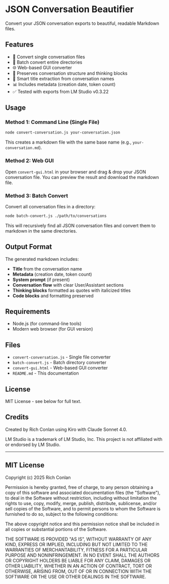 # JSON Conversation Beautifier

Convert your JSON conversation exports to beautiful, readable Markdown files.

## Features

- 🔄 Convert single conversation files
- 📁 Batch convert entire directories
- 🌐 Web-based GUI converter
- 📝 Preserves conversation structure and thinking blocks
- 🎯 Smart title extraction from conversation names
- 📊 Includes metadata (creation date, token count)
- ✅ Tested with exports from LM Studio v0.3.22

## Usage

### Method 1: Command Line (Single File)

```bash
node convert-conversation.js your-conversation.json
```

This creates a markdown file with the same base name (e.g., `your-conversation.md`).

### Method 2: Web GUI

Open `convert-gui.html` in your browser and drag & drop your JSON conversation file. You can preview the result and download the markdown file.

### Method 3: Batch Convert

Convert all conversation files in a directory:

```bash
node batch-convert.js ./path/to/conversations
```

This will recursively find all JSON conversation files and convert them to markdown in the same directories.

## Output Format

The generated markdown includes:

- **Title** from the conversation name
- **Metadata** (creation date, token count)
- **System prompt** (if present)
- **Conversation flow** with clear User/Assistant sections
- **Thinking blocks** formatted as quotes with italicized titles
- **Code blocks** and formatting preserved

## Requirements

- Node.js (for command-line tools)
- Modern web browser (for GUI version)

## Files

- `convert-conversation.js` - Single file converter
- `batch-convert.js` - Batch directory converter  
- `convert-gui.html` - Web-based GUI converter
- `README.md` - This documentation

## License

MIT License - see below for full text.

## Credits

Created by Rich Conlan using Kiro with Claude Sonnet 4.0.

LM Studio is a trademark of LM Studio, Inc. This project is not affiliated with or endorsed by LM Studio.

---

## MIT License

Copyright (c) 2025 Rich Conlan

Permission is hereby granted, free of charge, to any person obtaining a copy
of this software and associated documentation files (the "Software"), to deal
in the Software without restriction, including without limitation the rights
to use, copy, modify, merge, publish, distribute, sublicense, and/or sell
copies of the Software, and to permit persons to whom the Software is
furnished to do so, subject to the following conditions:

The above copyright notice and this permission notice shall be included in all
copies or substantial portions of the Software.

THE SOFTWARE IS PROVIDED "AS IS", WITHOUT WARRANTY OF ANY KIND, EXPRESS OR
IMPLIED, INCLUDING BUT NOT LIMITED TO THE WARRANTIES OF MERCHANTABILITY,
FITNESS FOR A PARTICULAR PURPOSE AND NONINFRINGEMENT. IN NO EVENT SHALL THE
AUTHORS OR COPYRIGHT HOLDERS BE LIABLE FOR ANY CLAIM, DAMAGES OR OTHER
LIABILITY, WHETHER IN AN ACTION OF CONTRACT, TORT OR OTHERWISE, ARISING FROM,
OUT OF OR IN CONNECTION WITH THE SOFTWARE OR THE USE OR OTHER DEALINGS IN THE
SOFTWARE.